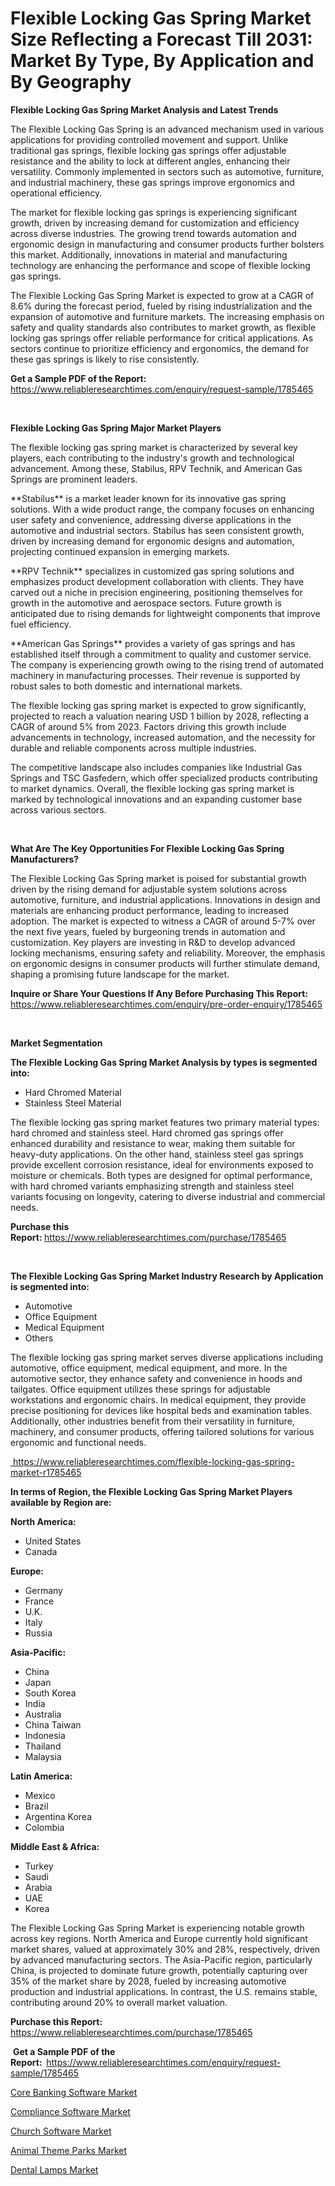 <p><h1>Flexible Locking Gas Spring Market Size Reflecting a Forecast Till 2031: Market By Type, By Application and By Geography</h1></p><p><strong>Flexible Locking Gas Spring Market Analysis and Latest Trends</strong></p>
<p><p>The Flexible Locking Gas Spring is an advanced mechanism used in various applications for providing controlled movement and support. Unlike traditional gas springs, flexible locking gas springs offer adjustable resistance and the ability to lock at different angles, enhancing their versatility. Commonly implemented in sectors such as automotive, furniture, and industrial machinery, these gas springs improve ergonomics and operational efficiency.</p><p>The market for flexible locking gas springs is experiencing significant growth, driven by increasing demand for customization and efficiency across diverse industries. The growing trend towards automation and ergonomic design in manufacturing and consumer products further bolsters this market. Additionally, innovations in material and manufacturing technology are enhancing the performance and scope of flexible locking gas springs.</p><p>The Flexible Locking Gas Spring Market is expected to grow at a CAGR of 8.6% during the forecast period, fueled by rising industrialization and the expansion of automotive and furniture markets. The increasing emphasis on safety and quality standards also contributes to market growth, as flexible locking gas springs offer reliable performance for critical applications. As sectors continue to prioritize efficiency and ergonomics, the demand for these gas springs is likely to rise consistently.</p></p>
<p><strong>Get a Sample PDF of the Report:&nbsp;</strong> <a href="https://www.reliableresearchtimes.com/enquiry/request-sample/1785465?utm_campaign=1558&utm_medium=2&utm_source=Github&utm_content=ia&utm_term=18122024&utm_id=flexible-locking-gas-spring">https://www.reliableresearchtimes.com/enquiry/request-sample/1785465</a></p>
<p>&nbsp;</p>
<p><strong>Flexible Locking Gas Spring Major Market Players</strong></p>
<p><p>The flexible locking gas spring market is characterized by several key players, each contributing to the industry's growth and technological advancement. Among these, Stabilus, RPV Technik, and American Gas Springs are prominent leaders.</p><p>**Stabilus** is a market leader known for its innovative gas spring solutions. With a wide product range, the company focuses on enhancing user safety and convenience, addressing diverse applications in the automotive and industrial sectors. Stabilus has seen consistent growth, driven by increasing demand for ergonomic designs and automation, projecting continued expansion in emerging markets.</p><p>**RPV Technik** specializes in customized gas spring solutions and emphasizes product development collaboration with clients. They have carved out a niche in precision engineering, positioning themselves for growth in the automotive and aerospace sectors. Future growth is anticipated due to rising demands for lightweight components that improve fuel efficiency.</p><p>**American Gas Springs** provides a variety of gas springs and has established itself through a commitment to quality and customer service. The company is experiencing growth owing to the rising trend of automated machinery in manufacturing processes. Their revenue is supported by robust sales to both domestic and international markets.</p><p>The flexible locking gas spring market is expected to grow significantly, projected to reach a valuation nearing USD 1 billion by 2028, reflecting a CAGR of around 5% from 2023. Factors driving this growth include advancements in technology, increased automation, and the necessity for durable and reliable components across multiple industries.</p><p>The competitive landscape also includes companies like Industrial Gas Springs and TSC Gasfedern, which offer specialized products contributing to market dynamics. Overall, the flexible locking gas spring market is marked by technological innovations and an expanding customer base across various sectors.</p></p>
<p>&nbsp;</p>
<p><strong>What Are The Key Opportunities For Flexible Locking Gas Spring Manufacturers?</strong></p>
<p><p>The Flexible Locking Gas Spring market is poised for substantial growth driven by the rising demand for adjustable system solutions across automotive, furniture, and industrial applications. Innovations in design and materials are enhancing product performance, leading to increased adoption. The market is expected to witness a CAGR of around 5-7% over the next five years, fueled by burgeoning trends in automation and customization. Key players are investing in R&D to develop advanced locking mechanisms, ensuring safety and reliability. Moreover, the emphasis on ergonomic designs in consumer products will further stimulate demand, shaping a promising future landscape for the market.</p></p>
<p><strong>Inquire or Share Your Questions If Any Before Purchasing This Report:</strong> <a href="https://www.reliableresearchtimes.com/enquiry/pre-order-enquiry/1785465?utm_campaign=1558&utm_medium=2&utm_source=Github&utm_content=ia&utm_term=18122024&utm_id=flexible-locking-gas-spring">https://www.reliableresearchtimes.com/enquiry/pre-order-enquiry/1785465</a></p>
<p>&nbsp;</p>
<p><strong>Market Segmentation</strong></p>
<p><strong>The Flexible Locking Gas Spring Market Analysis by types is segmented into:</strong></p>
<p><ul><li>Hard Chromed Material</li><li>Stainless Steel Material</li></ul></p>
<p><p>The flexible locking gas spring market features two primary material types: hard chromed and stainless steel. Hard chromed gas springs offer enhanced durability and resistance to wear, making them suitable for heavy-duty applications. On the other hand, stainless steel gas springs provide excellent corrosion resistance, ideal for environments exposed to moisture or chemicals. Both types are designed for optimal performance, with hard chromed variants emphasizing strength and stainless steel variants focusing on longevity, catering to diverse industrial and commercial needs.</p></p>
<p><strong>Purchase this Report:&nbsp;</strong><a href="https://www.reliableresearchtimes.com/purchase/1785465?utm_campaign=1558&utm_medium=2&utm_source=Github&utm_content=ia&utm_term=18122024&utm_id=flexible-locking-gas-spring">https://www.reliableresearchtimes.com/purchase/1785465</a></p>
<p>&nbsp;</p>
<p><strong>The Flexible Locking Gas Spring Market Industry Research by Application is segmented into:</strong></p>
<p><ul><li>Automotive</li><li>Office Equipment</li><li>Medical Equipment</li><li>Others</li></ul></p>
<p><p>The flexible locking gas spring market serves diverse applications including automotive, office equipment, medical equipment, and more. In the automotive sector, they enhance safety and convenience in hoods and tailgates. Office equipment utilizes these springs for adjustable workstations and ergonomic chairs. In medical equipment, they provide precise positioning for devices like hospital beds and examination tables. Additionally, other industries benefit from their versatility in furniture, machinery, and consumer products, offering tailored solutions for various ergonomic and functional needs.</p></p>
<p><a href="https://www.reliableresearchtimes.com/flexible-locking-gas-spring-market-r1785465?utm_campaign=1558&utm_medium=2&utm_source=Github&utm_content=ia&utm_term=18122024&utm_id=flexible-locking-gas-spring">&nbsp;https://www.reliableresearchtimes.com/flexible-locking-gas-spring-market-r1785465</a></p>
<p><strong>In terms of Region, the Flexible Locking Gas Spring Market Players available by Region are:</strong></p>
<p>
    <p> <strong> North America: </strong>
        <ul>
            <li>United States</li>
            <li>Canada</li>
        </ul>
        </p> 
    <p> <strong> Europe: </strong>
        <ul>
            <li>Germany</li>
            <li>France</li>
            <li>U.K.</li>
            <li>Italy</li>
            <li>Russia</li>
        </ul>
        </p> 
    <p> <strong> Asia-Pacific: </strong>
        <ul>
            <li>China</li>
            <li>Japan</li>
            <li>South Korea</li>
            <li>India</li>
            <li>Australia</li>
            <li>China Taiwan</li>
            <li>Indonesia</li>
            <li>Thailand</li>
            <li>Malaysia</li>
        </ul>
        </p> 
    <p> <strong> Latin America: </strong>
        <ul>
            <li>Mexico</li>
            <li>Brazil</li>
            <li>Argentina Korea</li>
            <li>Colombia</li>
        </ul>
        </p> 
    <p> <strong> Middle East & Africa: </strong>
        <ul>
            <li>Turkey</li>
            <li>Saudi</li>
            <li>Arabia</li>
            <li>UAE</li>
            <li>Korea</li>
        </ul>
    </p>
    </p>
<p><p>The Flexible Locking Gas Spring Market is experiencing notable growth across key regions. North America and Europe currently hold significant market shares, valued at approximately 30% and 28%, respectively, driven by advanced manufacturing sectors. The Asia-Pacific region, particularly China, is projected to dominate future growth, potentially capturing over 35% of the market share by 2028, fueled by increasing automotive production and industrial applications. In contrast, the U.S. remains stable, contributing around 20% to overall market valuation.</p></p>
<p><strong>Purchase this Report: </strong><a href="https://www.reliableresearchtimes.com/purchase/1785465?utm_campaign=1558&utm_medium=2&utm_source=Github&utm_content=ia&utm_term=18122024&utm_id=flexible-locking-gas-spring">https://www.reliableresearchtimes.com/purchase/1785465</a></p>
<p>&nbsp;<strong>Get a Sample PDF of the Report:&nbsp;&nbsp;</strong><a href="https://www.reliableresearchtimes.com/enquiry/request-sample/1785465?utm_campaign=1558&utm_medium=2&utm_source=Github&utm_content=ia&utm_term=18122024&utm_id=flexible-locking-gas-spring">https://www.reliableresearchtimes.com/enquiry/request-sample/1785465</a></p>
<p><strong></strong></p>
<p><p><a href="https://www.linkedin.com/pulse/core-banking-software-market-report-company-profiles-share-hbsee?utm_campaign=1558&utm_medium=2&utm_source=Github&utm_content=ia&utm_term=18122024&utm_id=flexible-locking-gas-spring">Core Banking Software Market</a></p><p><a href="https://www.linkedin.com/pulse/compliance-software-market-size-growth-74-cagr-from-2024-byeqe?utm_campaign=1558&utm_medium=2&utm_source=Github&utm_content=ia&utm_term=18122024&utm_id=flexible-locking-gas-spring">Compliance Software Market</a></p><p><a href="https://www.linkedin.com/pulse/mapping-church-software-market-trends-challenges-breakthroughs-pycte?utm_campaign=1558&utm_medium=2&utm_source=Github&utm_content=ia&utm_term=18122024&utm_id=flexible-locking-gas-spring">Church Software Market</a></p><p><a href="https://www.linkedin.com/pulse/animal-theme-parks-market-opportunities-emerging-global-trends-umsye?utm_campaign=1558&utm_medium=2&utm_source=Github&utm_content=ia&utm_term=18122024&utm_id=flexible-locking-gas-spring">Animal Theme Parks Market</a></p><p><a href="https://www.linkedin.com/pulse/dental-lamps-market-size-cagr-43-forecast-highlighting-profitable-u4nyf?utm_campaign=1558&utm_medium=2&utm_source=Github&utm_content=ia&utm_term=18122024&utm_id=flexible-locking-gas-spring">Dental Lamps Market</a></p></p>